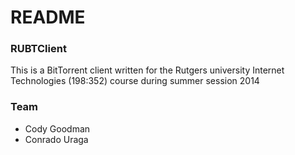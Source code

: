 # README #

### RUBTClient ###
This is a BitTorrent client written for the Rutgers university Internet Technologies (198:352) course during summer session 2014

### Team ###

* Cody Goodman
* Conrado Uraga